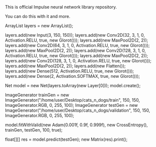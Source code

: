 This is official Impulse neural network library repository.

You can do this with it and more.

ArrayList<Layer> layers = new ArrayList<Layer>();

layers.add(new Input(3, 150, 150));
layers.add(new Conv2D(32, 3, 1, 0, Activation.RELU, true, new Glorot()));
layers.add(new MaxPool2D(2, 2));
layers.add(new Conv2D(64, 3, 1, 0, Activation.RELU, true, new Glorot()));
layers.add(new MaxPool2D(2, 2));
layers.add(new Conv2D(128, 3, 1, 0, Activation.RELU, true, new Glorot()));
layers.add(new MaxPool2D(2, 2));
layers.add(new Conv2D(128, 3, 1, 0, Activation.RELU, true, new Glorot()));
layers.add(new MaxPool2D(2, 2));
layers.add(new Flatten());
layers.add(new Dense(512, Activation.RELU, true, new Glorot()));
layers.add(new Dense(2, Activation.SOFTMAX, true, new Glorot()));
		
Net model = new Net(layers.toArray(new Layer[0]));
model.create();
		
ImageGenerator trainGen = new ImageGenerator("/home/user/Desktop/cats_n_dogs/train",
			150, 150, ImageGenerator.RGB, 0, 255, 100);
ImageGenerator testGen = new ImageGenerator("/home/user/Desktop/cats_n_dogs/validation",
			150, 150, ImageGenerator.RGB, 0, 255, 100);
		
model.fitWithValid(new Adam(0.001f, 0.9f, 0.999f), new CrossEntropy(),
		trainGen, testGen, 100, true);		

float[][] res = model.predict(testGen);
new Matrix(res).print();

